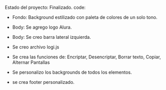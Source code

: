 Estado del proyecto: Finalizado.
code:

- Fondo: Background estilizado con paleta de colores de un solo tono.

- Body: Se agrego logo Alura. 

- Body: Se creo barra lateral izquierda.

- Se creo archivo logi.js

- Se crea las funciones de: Encriptar, Desencriptar, Borrar texto, Copiar, Alternar Pantallas

- Se personalizo los backgrounds de todos los elementos.

- se crea  footer  personalizado.

